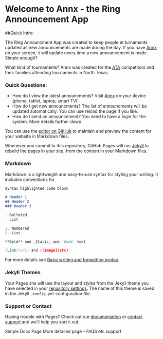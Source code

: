 # Welcome to Annx - the Ring Announcement App

##Quick Intro: 

The Ring Announcment App was created to keep people at turnaments updated as new announcements are made during the day.  If you have [Annx](http://annx.ninjaarmy.net) on your screen, it will update every time a new announcement is made. Simple enough?

What kind of tournaments? Annx was created for the [ATA](https://www.atamartialarts.com/) competitors and their families attending tournaments in North Texas. 

### Quick Questions:
- How do I view the latest announcments? Visit [Annx](http://annx.ninjaarmy.net) on your device (phone, tablet, laptop, smart TV)
- How do I get new announcments? The list of announcments will be updated automatically.  You can use reload the page if you like.
- How do I send an announcement? You need to have a login for the system.  More details further down.


You can use the [editor on GitHub](https://github.com/martinthomas/annx-doc/edit/gh-pages/index.md) to maintain and preview the content for your website in Markdown files.

Whenever you commit to this repository, GitHub Pages will run [Jekyll](https://jekyllrb.com/) to rebuild the pages in your site, from the content in your Markdown files.

### Markdown

Markdown is a lightweight and easy-to-use syntax for styling your writing. It includes conventions for

```markdown
Syntax highlighted code block

# Header 1
## Header 2
### Header 3

- Bulleted
- List

1. Numbered
2. List

**Bold** and _Italic_ and `Code` text

[Link](url) and ![Image](src)
```

For more details see [Basic writing and formatting syntax](https://docs.github.com/en/github/writing-on-github/getting-started-with-writing-and-formatting-on-github/basic-writing-and-formatting-syntax).

### Jekyll Themes

Your Pages site will use the layout and styles from the Jekyll theme you have selected in your [repository settings](https://github.com/martinthomas/annx-doc/settings/pages). The name of this theme is saved in the Jekyll `_config.yml` configuration file.

### Support or Contact

Having trouble with Pages? Check out our [documentation](https://docs.github.com/categories/github-pages-basics/) or [contact support](https://support.github.com/contact) and we’ll help you sort it out.

Simple Docs Page
More detailed page - FAQS etc support 

